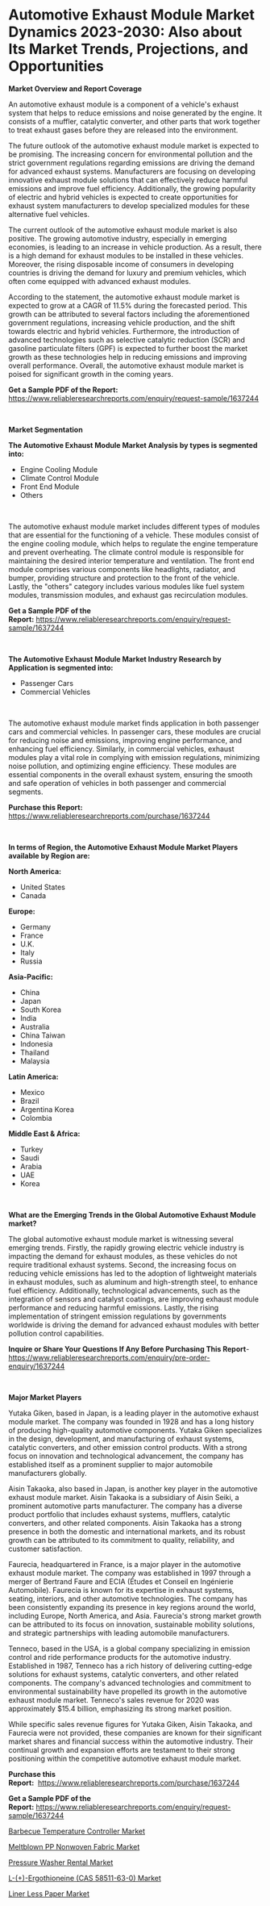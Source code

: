 <p><h1>Automotive Exhaust Module Market Dynamics 2023-2030: Also about Its Market Trends, Projections, and Opportunities</h1></p><p><strong>Market Overview and Report Coverage</strong></p>
<p><p>An automotive exhaust module is a component of a vehicle's exhaust system that helps to reduce emissions and noise generated by the engine. It consists of a muffler, catalytic converter, and other parts that work together to treat exhaust gases before they are released into the environment.</p><p>The future outlook of the automotive exhaust module market is expected to be promising. The increasing concern for environmental pollution and the strict government regulations regarding emissions are driving the demand for advanced exhaust systems. Manufacturers are focusing on developing innovative exhaust module solutions that can effectively reduce harmful emissions and improve fuel efficiency. Additionally, the growing popularity of electric and hybrid vehicles is expected to create opportunities for exhaust system manufacturers to develop specialized modules for these alternative fuel vehicles.</p><p>The current outlook of the automotive exhaust module market is also positive. The growing automotive industry, especially in emerging economies, is leading to an increase in vehicle production. As a result, there is a high demand for exhaust modules to be installed in these vehicles. Moreover, the rising disposable income of consumers in developing countries is driving the demand for luxury and premium vehicles, which often come equipped with advanced exhaust modules.</p><p>According to the statement, the automotive exhaust module market is expected to grow at a CAGR of 11.5% during the forecasted period. This growth can be attributed to several factors including the aforementioned government regulations, increasing vehicle production, and the shift towards electric and hybrid vehicles. Furthermore, the introduction of advanced technologies such as selective catalytic reduction (SCR) and gasoline particulate filters (GPF) is expected to further boost the market growth as these technologies help in reducing emissions and improving overall performance. Overall, the automotive exhaust module market is poised for significant growth in the coming years.</p></p>
<p><strong>Get a Sample PDF of the Report:</strong> <a href="https://www.reliableresearchreports.com/enquiry/request-sample/1637244">https://www.reliableresearchreports.com/enquiry/request-sample/1637244</a></p>
<p>&nbsp;</p>
<p><strong>Market Segmentation</strong></p>
<p><strong>The Automotive Exhaust Module Market Analysis by types is segmented into:</strong></p>
<p><ul><li>Engine Cooling Module</li><li>Climate Control Module</li><li>Front End Module</li><li>Others</li></ul></p>
<p>&nbsp;</p>
<p><p>The automotive exhaust module market includes different types of modules that are essential for the functioning of a vehicle. These modules consist of the engine cooling module, which helps to regulate the engine temperature and prevent overheating. The climate control module is responsible for maintaining the desired interior temperature and ventilation. The front end module comprises various components like headlights, radiator, and bumper, providing structure and protection to the front of the vehicle. Lastly, the "others" category includes various modules like fuel system modules, transmission modules, and exhaust gas recirculation modules.</p></p>
<p><strong>Get a Sample PDF of the Report:</strong>&nbsp;<a href="https://www.reliableresearchreports.com/enquiry/request-sample/1637244">https://www.reliableresearchreports.com/enquiry/request-sample/1637244</a></p>
<p>&nbsp;</p>
<p><strong>The Automotive Exhaust Module Market Industry Research by Application is segmented into:</strong></p>
<p><ul><li>Passenger Cars</li><li>Commercial Vehicles</li></ul></p>
<p>&nbsp;</p>
<p><p>The automotive exhaust module market finds application in both passenger cars and commercial vehicles. In passenger cars, these modules are crucial for reducing noise and emissions, improving engine performance, and enhancing fuel efficiency. Similarly, in commercial vehicles, exhaust modules play a vital role in complying with emission regulations, minimizing noise pollution, and optimizing engine efficiency. These modules are essential components in the overall exhaust system, ensuring the smooth and safe operation of vehicles in both passenger and commercial segments.</p></p>
<p><strong>Purchase this Report:</strong>&nbsp; <a href="https://www.reliableresearchreports.com/purchase/1637244">https://www.reliableresearchreports.com/purchase/1637244</a></p>
<p>&nbsp;</p>
<p><strong>In terms of Region, the Automotive Exhaust Module Market Players available by Region are:</strong></p>
<p>
    <p> <strong> North America: </strong>
        <ul>
            <li>United States</li>
            <li>Canada</li>
        </ul>
        </p> 
    <p> <strong> Europe: </strong>
        <ul>
            <li>Germany</li>
            <li>France</li>
            <li>U.K.</li>
            <li>Italy</li>
            <li>Russia</li>
        </ul>
        </p> 
    <p> <strong> Asia-Pacific: </strong>
        <ul>
            <li>China</li>
            <li>Japan</li>
            <li>South Korea</li>
            <li>India</li>
            <li>Australia</li>
            <li>China Taiwan</li>
            <li>Indonesia</li>
            <li>Thailand</li>
            <li>Malaysia</li>
        </ul>
        </p> 
    <p> <strong> Latin America: </strong>
        <ul>
            <li>Mexico</li>
            <li>Brazil</li>
            <li>Argentina Korea</li>
            <li>Colombia</li>
        </ul>
        </p> 
    <p> <strong> Middle East & Africa: </strong>
        <ul>
            <li>Turkey</li>
            <li>Saudi</li>
            <li>Arabia</li>
            <li>UAE</li>
            <li>Korea</li>
        </ul>
    </p>
    </p>
<p>&nbsp;</p>
<p><strong>What are the Emerging Trends in the Global Automotive Exhaust Module market?</strong></p>
<p><p>The global automotive exhaust module market is witnessing several emerging trends. Firstly, the rapidly growing electric vehicle industry is impacting the demand for exhaust modules, as these vehicles do not require traditional exhaust systems. Second, the increasing focus on reducing vehicle emissions has led to the adoption of lightweight materials in exhaust modules, such as aluminum and high-strength steel, to enhance fuel efficiency. Additionally, technological advancements, such as the integration of sensors and catalyst coatings, are improving exhaust module performance and reducing harmful emissions. Lastly, the rising implementation of stringent emission regulations by governments worldwide is driving the demand for advanced exhaust modules with better pollution control capabilities.</p></p>
<p><strong>Inquire or Share Your Questions If Any Before Purchasing This Report</strong>- <a href="https://www.reliableresearchreports.com/enquiry/pre-order-enquiry/1637244">https://www.reliableresearchreports.com/enquiry/pre-order-enquiry/1637244</a></p>
<p>&nbsp;</p>
<p><strong>Major Market Players</strong></p>
<p><p>Yutaka Giken, based in Japan, is a leading player in the automotive exhaust module market. The company was founded in 1928 and has a long history of producing high-quality automotive components. Yutaka Giken specializes in the design, development, and manufacturing of exhaust systems, catalytic converters, and other emission control products. With a strong focus on innovation and technological advancement, the company has established itself as a prominent supplier to major automobile manufacturers globally.</p><p>Aisin Takaoka, also based in Japan, is another key player in the automotive exhaust module market. Aisin Takaoka is a subsidiary of Aisin Seiki, a prominent automotive parts manufacturer. The company has a diverse product portfolio that includes exhaust systems, mufflers, catalytic converters, and other related components. Aisin Takaoka has a strong presence in both the domestic and international markets, and its robust growth can be attributed to its commitment to quality, reliability, and customer satisfaction.</p><p>Faurecia, headquartered in France, is a major player in the automotive exhaust module market. The company was established in 1997 through a merger of Bertrand Faure and ECIA (Études et Conseil en Ingénierie Automobile). Faurecia is known for its expertise in exhaust systems, seating, interiors, and other automotive technologies. The company has been consistently expanding its presence in key regions around the world, including Europe, North America, and Asia. Faurecia's strong market growth can be attributed to its focus on innovation, sustainable mobility solutions, and strategic partnerships with leading automobile manufacturers.</p><p>Tenneco, based in the USA, is a global company specializing in emission control and ride performance products for the automotive industry. Established in 1987, Tenneco has a rich history of delivering cutting-edge solutions for exhaust systems, catalytic converters, and other related components. The company's advanced technologies and commitment to environmental sustainability have propelled its growth in the automotive exhaust module market. Tenneco's sales revenue for 2020 was approximately $15.4 billion, emphasizing its strong market position.</p><p>While specific sales revenue figures for Yutaka Giken, Aisin Takaoka, and Faurecia were not provided, these companies are known for their significant market shares and financial success within the automotive industry. Their continual growth and expansion efforts are testament to their strong positioning within the competitive automotive exhaust module market.</p></p>
<p><strong>Purchase this Report:</strong>&nbsp;&nbsp;<a href="https://www.reliableresearchreports.com/purchase/1637244">https://www.reliableresearchreports.com/purchase/1637244</a></p>
<p></p>
<p><strong>Get a Sample PDF of the Report:</strong>&nbsp;<a href="https://www.reliableresearchreports.com/enquiry/request-sample/1637244">https://www.reliableresearchreports.com/enquiry/request-sample/1637244</a></p>
<p><p><a href="https://medium.com/@fire.belt.bug/barbecue-temperature-controller-market-size-growth-forecast-2023-2030-991644216236">Barbecue Temperature Controller Market</a></p><p><a href="https://www.linkedin.com/pulse/meltblown-pp-nonwoven-fabric-market-size-2023-2030-global-ojc7e/">Meltblown PP Nonwoven Fabric Market</a></p><p><a href="https://medium.com/@index.mill.peace/pressure-washer-rental-market-size-growth-forecast-2023-2030-dc469f0e5fef">Pressure Washer Rental Market</a></p><p><a href="https://www.linkedin.com/pulse/l-ergothioneine-cas-58511-63-0-market-size-share-global-df8ue/">L-(+)-Ergothioneine (CAS 58511-63-0) Market</a></p><p><a href="https://www.linkedin.com/pulse/liner-less-paper-market-insights-players-forecast-till-2030-azive/">Liner Less Paper Market</a></p></p>